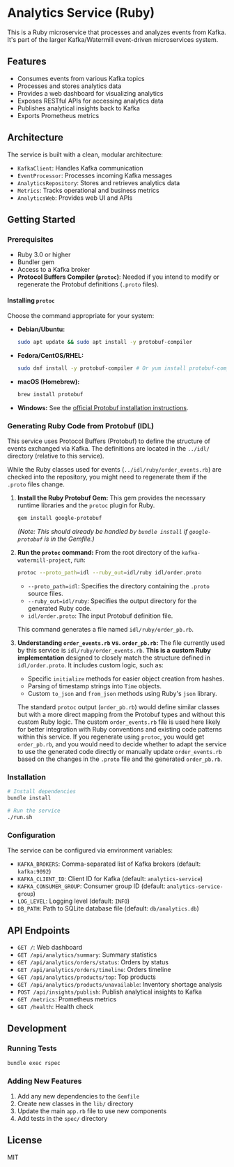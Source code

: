 # Analytics Service (Ruby)

This is a Ruby microservice that processes and analyzes events from Kafka. It's part of the larger Kafka/Watermill event-driven microservices system.

## Features

- Consumes events from various Kafka topics
- Processes and stores analytics data
- Provides a web dashboard for visualizing analytics
- Exposes RESTful APIs for accessing analytics data
- Publishes analytical insights back to Kafka
- Exports Prometheus metrics

## Architecture

The service is built with a clean, modular architecture:

- `KafkaClient`: Handles Kafka communication
- `EventProcessor`: Processes incoming Kafka messages
- `AnalyticsRepository`: Stores and retrieves analytics data
- `Metrics`: Tracks operational and business metrics
- `AnalyticsWeb`: Provides web UI and APIs

## Getting Started

### Prerequisites

- Ruby 3.0 or higher
- Bundler gem
- Access to a Kafka broker
- **Protocol Buffers Compiler (`protoc`)**: Needed if you intend to modify or regenerate the Protobuf definitions (`.proto` files).

#### Installing `protoc`

Choose the command appropriate for your system:

*   **Debian/Ubuntu:**
    ```bash
    sudo apt update && sudo apt install -y protobuf-compiler
    ```
*   **Fedora/CentOS/RHEL:**
    ```bash
    sudo dnf install -y protobuf-compiler # Or yum install protobuf-compiler
    ```
*   **macOS (Homebrew):**
    ```bash
    brew install protobuf
    ```
*   **Windows:** See the [official Protobuf installation instructions](https://grpc.io/docs/protoc-installation/).

### Generating Ruby Code from Protobuf (IDL)

This service uses Protocol Buffers (Protobuf) to define the structure of events exchanged via Kafka. The definitions are located in the `../idl/` directory (relative to this service).

While the Ruby classes used for events (`../idl/ruby/order_events.rb`) are checked into the repository, you might need to regenerate them if the `.proto` files change.

1.  **Install the Ruby Protobuf Gem:**
    This gem provides the necessary runtime libraries and the `protoc` plugin for Ruby.
    ```bash
    gem install google-protobuf
    ```
    *(Note: This should already be handled by `bundle install` if `google-protobuf` is in the Gemfile.)*

2.  **Run the `protoc` command:**
    From the root directory of the `kafka-watermill-project`, run:
    ```bash
    protoc --proto_path=idl --ruby_out=idl/ruby idl/order.proto
    ```
    *   `--proto_path=idl`: Specifies the directory containing the `.proto` source files.
    *   `--ruby_out=idl/ruby`: Specifies the output directory for the generated Ruby code.
    *   `idl/order.proto`: The input Protobuf definition file.

    This command generates a file named `idl/ruby/order_pb.rb`.

3.  **Understanding `order_events.rb` vs. `order_pb.rb`:**
    The file currently used by this service is `idl/ruby/order_events.rb`. **This is a custom Ruby implementation** designed to closely match the structure defined in `idl/order.proto`. It includes custom logic, such as:
    *   Specific `initialize` methods for easier object creation from hashes.
    *   Parsing of timestamp strings into `Time` objects.
    *   Custom `to_json` and `from_json` methods using Ruby's `json` library.

    The standard `protoc` output (`order_pb.rb`) would define similar classes but with a more direct mapping from the Protobuf types and without this custom Ruby logic. The custom `order_events.rb` file is used here likely for better integration with Ruby conventions and existing code patterns within this service. If you regenerate using `protoc`, you would get `order_pb.rb`, and you would need to decide whether to adapt the service to use the generated code directly or manually update `order_events.rb` based on the changes in the `.proto` file and the generated `order_pb.rb`.

### Installation

```bash
# Install dependencies
bundle install

# Run the service
./run.sh
```

### Configuration

The service can be configured via environment variables:

- `KAFKA_BROKERS`: Comma-separated list of Kafka brokers (default: `kafka:9092`)
- `KAFKA_CLIENT_ID`: Client ID for Kafka (default: `analytics-service`)
- `KAFKA_CONSUMER_GROUP`: Consumer group ID (default: `analytics-service-group`)
- `LOG_LEVEL`: Logging level (default: `INFO`)
- `DB_PATH`: Path to SQLite database file (default: `db/analytics.db`)

## API Endpoints

- `GET /`: Web dashboard
- `GET /api/analytics/summary`: Summary statistics
- `GET /api/analytics/orders/status`: Orders by status
- `GET /api/analytics/orders/timeline`: Orders timeline
- `GET /api/analytics/products/top`: Top products
- `GET /api/analytics/products/unavailable`: Inventory shortage analysis
- `POST /api/insights/publish`: Publish analytical insights to Kafka
- `GET /metrics`: Prometheus metrics
- `GET /health`: Health check

## Development

### Running Tests

```bash
bundle exec rspec
```

### Adding New Features

1. Add any new dependencies to the `Gemfile`
2. Create new classes in the `lib/` directory
3. Update the main `app.rb` file to use new components
4. Add tests in the `spec/` directory

## License

MIT